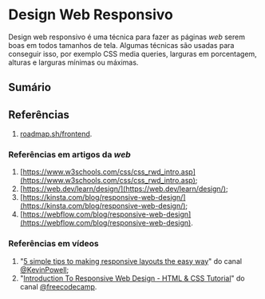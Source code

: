 # Design Web Responsivo

Design web responsivo é uma técnica para fazer as páginas _web_ serem boas em todos tamanhos de tela. Algumas técnicas são usadas para conseguir isso, por exemplo CSS media queries, larguras em porcentagem, alturas e larguras mínimas ou máximas.

## Sumário

## Referências

1. [roadmap.sh/frontend](https://roadmap.sh/frontend).

### Referências em artigos da _web_

1. [https://www.w3schools.com/css/css_rwd_intro.asp](https://www.w3schools.com/css/css_rwd_intro.asp);
2. [https://web.dev/learn/design/](https://web.dev/learn/design/);
3. [https://kinsta.com/blog/responsive-web-design/](https://kinsta.com/blog/responsive-web-design/);
4. [https://webflow.com/blog/responsive-web-design](https://webflow.com/blog/responsive-web-design).

### Referências em vídeos

1. "[5 simple tips to making responsive layouts the easy way](https://youtu.be/VQraviuwbzU)" do canal [@KevinPowell](https://www.youtube.com/@KevinPowell);
2. "[Introduction To Responsive Web Design - HTML & CSS Tutorial](https://youtu.be/srvUrASNj0s)" do canal [@freecodecamp](https://www.youtube.com/@freecodecamp).

